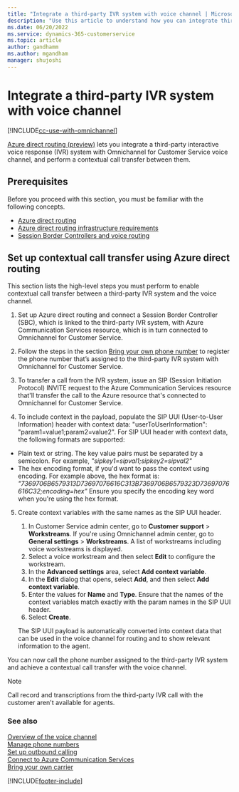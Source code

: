 ```yaml
---
title: "Integrate a third-party IVR system with voice channel | MicrosoftDocs"
description: "Use this article to understand how you can integrate third-party IVR systems with Omnichannel for Customer Service voice channel and set up contextual call transfer via Azure direct routing."
ms.date: 06/20/2022
ms.service: dynamics-365-customerservice
ms.topic: article
author: gandhamm
ms.author: mgandham
manager: shujoshi
---
```


# Integrate a third-party IVR system with voice channel

[!INCLUDE[cc-use-with-omnichannel](../includes/cc-use-with-omnichannel.md)]

[Azure direct routing (preview)](/azure/communication-services/concepts/telephony-sms/telephony-concept#azure-direct-routing) lets you integrate a third-party interactive voice response (IVR) system with Omnichannel for Customer Service voice channel, and perform a contextual call transfer between them.

## Prerequisites

Before you proceed with this section, you must be familiar with the following concepts.
- [Azure direct routing](/azure/communication-services/concepts/telephony-sms/telephony-concept#azure-direct-routing)
- [Azure direct routing infrastructure requirements](/azure/communication-services/concepts/telephony-sms/direct-routing-infrastructure)
- [Session Border Controllers and voice routing](/azure/communication-services/concepts/telephony-sms/direct-routing-provisioning)

## Set up contextual call transfer using Azure direct routing

This section lists the high-level steps you must perform to enable contextual call transfer between a third-party IVR system and the voice channel.

1. Set up Azure direct routing and connect a Session Border Controller (SBC), which is linked to the third-party IVR system, with Azure Communication Services resource, which is in turn connected to Omnichannel for Customer Service.


2. Follow the steps in the section [Bring your own phone number](voice-channel-bring-your-own-number.md) to register the phone number that’s assigned to the third-party IVR system with Omnichannel for Customer Service.

3. To transfer a call from the IVR system, issue an SIP (Session Initiation Protocol) INVITE request to the Azure Communication Services resource that'll transfer the call to the Azure resource that's connected to Omnichannel for Customer Service.

4. To include context in the payload, populate the SIP UUI (User-to-User Information) header with context data: "userToUserInformation": "param1=value1;param2=value2". For SIP UUI header with context data, the following formats are supported:

  - Plain text or string. The key value pairs must be separated by a semicolon.
      For example, <i>"sipkey1=sipval1;sipkey2=sipval2"</i>
  - The hex encoding format, if you'd want to pass the context using encoding.
      For example above, the hex format is: <i> "7369706B6579313D73697076616C313B7369706B6579323D73697076616C32;encoding=hex"</i>
      Ensure you specify the encoding key word when you're using the hex format.

5. Create context variables with the same names as the SIP UUI header.

    1. In Customer Service admin center, go to **Customer support** > **Workstreams**. If you're using Omnichannel admin center, go to **General settings** > **Workstreams**.
       A list of workstreams including voice workstreams is displayed.
    2. Select a voice workstream and then select **Edit** to configure the workstream.
    3. In the **Advanced settings** area, select **Add context variable**.
    4. In the **Edit** dialog that opens, select **Add**, and then select **Add context variable**.
    5. Enter the values for **Name** and **Type**. Ensure that the names of the context variables match exactly with the param names in the SIP UUI header.
    6. Select **Create**.
    
    The SIP UUI payload is automatically converted into context data that can be used in the voice channel for routing and to show relevant information to the agent.

You can now call the phone number assigned to the third-party IVR system and achieve a contextual call transfer with the voice channel.

> [!NOTE]
> Call record and transcriptions from the third-party IVR call with the customer aren't available for agents.


### See also

[Overview of the voice channel](voice-channel.md)  
[Manage phone numbers](voice-channel-manage-phone-numbers.md)  
[Set up outbound calling](voice-channel-outbound-calling.md)  
[Connect to Azure Communication Services](voice-channel-acs-resource.md)  
[Bring your own carrier](voice-channel-bring-your-own-number.md)  

[!INCLUDE[footer-include](../includes/footer-banner.md)]
